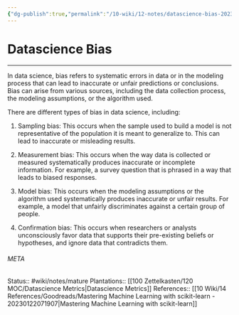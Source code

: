 ```yaml
---
{"dg-publish":true,"permalink":"/10-wiki/12-notes/datascience-bias-20230214093010/"}
---
```


# Datascience Bias
---
In data science, bias refers to systematic errors in data or in the modeling process that can lead to inaccurate or unfair predictions or conclusions. Bias can arise from various sources, including the data collection process, the modeling assumptions, or the algorithm used.

There are different types of bias in data science, including:

1.  Sampling bias: This occurs when the sample used to build a model is not representative of the population it is meant to generalize to. This can lead to inaccurate or misleading results.
    
2.  Measurement bias: This occurs when the way data is collected or measured systematically produces inaccurate or incomplete information. For example, a survey question that is phrased in a way that leads to biased responses.
    
3.  Model bias: This occurs when the modeling assumptions or the algorithm used systematically produces inaccurate or unfair results. For example, a model that unfairly discriminates against a certain group of people.
    
4.  Confirmation bias: This occurs when researchers or analysts unconsciously favor data that supports their pre-existing beliefs or hypotheses, and ignore data that contradicts them.



###### META
Status:: #wiki/notes/mature 
Plantations:: [[100 Zettelkasten/120 MOC/Datascience Metrics\|Datascience Metrics]]
References:: [[10 Wiki/14 References/Goodreads/Mastering Machine Learning with scikit-learn - 20230122071907\|Mastering Machine Learning with scikit-learn]]
